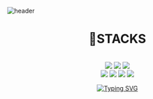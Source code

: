 
 
![header](https://capsule-render.vercel.app/api?type=waving&color=auto&height=300&section=header&text=Hi!%20I'm%20Goeun%20Park&fontSize=90&animation=blink)

<div align=center>
<h1>👨STACKS</h1><br>


<img src="https://img.shields.io/badge/html5-E34F26?style=for-the-badge&logo=html5&logoColor=white"> 
  <img src="https://img.shields.io/badge/css-1572B6?style=for-the-badge&logo=css3&logoColor=white"> 
  <img src="https://img.shields.io/badge/javascript-F7DF1E?style=for-the-badge&logo=javascript&logoColor=black"> 
<br>
<img src="https://img.shields.io/badge/typescript-3178C6?style=for-the-badge&logo=Typescript&logoColor=black">
<img src="https://img.shields.io/badge/react-61DAFB?style=for-the-badge&logo=react&logoColor=black">
<img src="https://img.shields.io/badge/nextjs-000000?style=for-the-badge&logo=Next.js&logoColor=white">
<img src="https://img.shields.io/badge/styled components-DB7093?style=for-the-badge&logo=styled-components&logoColor=white">

[![Typing SVG](https://readme-typing-svg.demolab.com?font=Fira+Code&weight=600&size=24&pause=1000&color=009A06&background=FF8EF750&width=435&lines=가나다라마바사)](https://git.io/typing-svg)



</div>


